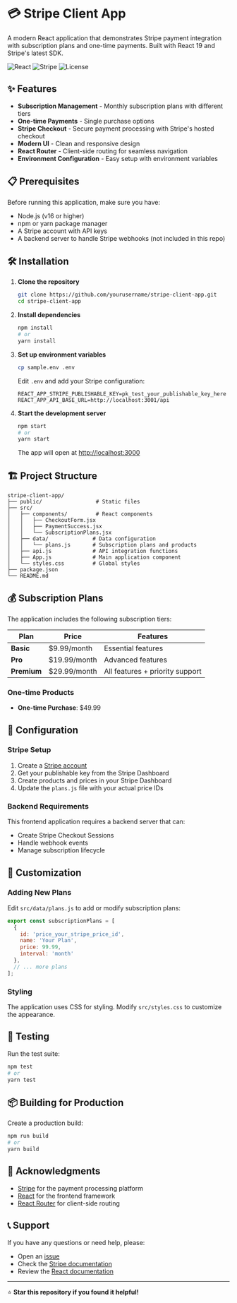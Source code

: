 # 💳 Stripe Client App

A modern React application that demonstrates Stripe payment integration with subscription plans and one-time payments. Built with React 19 and Stripe's latest SDK.

![React](https://img.shields.io/badge/React-19.1.0-blue?style=for-the-badge&logo=react)
![Stripe](https://img.shields.io/badge/Stripe-7.4.0-6772E5?style=for-the-badge&logo=stripe)
![License](https://img.shields.io/badge/License-MIT-green?style=for-the-badge)

## ✨ Features

- **Subscription Management** - Monthly subscription plans with different tiers
- **One-time Payments** - Single purchase options
- **Stripe Checkout** - Secure payment processing with Stripe's hosted checkout
- **Modern UI** - Clean and responsive design
- **React Router** - Client-side routing for seamless navigation
- **Environment Configuration** - Easy setup with environment variables


## 📋 Prerequisites

Before running this application, make sure you have:

- Node.js (v16 or higher)
- npm or yarn package manager
- A Stripe account with API keys
- A backend server to handle Stripe webhooks (not included in this repo)

## 🛠️ Installation

1. **Clone the repository**
   ```bash
   git clone https://github.com/yourusername/stripe-client-app.git
   cd stripe-client-app
   ```

2. **Install dependencies**
   ```bash
   npm install
   # or
   yarn install
   ```

3. **Set up environment variables**
   ```bash
   cp sample.env .env
   ```
   
   Edit `.env` and add your Stripe configuration:
   ```env
   REACT_APP_STRIPE_PUBLISHABLE_KEY=pk_test_your_publishable_key_here
   REACT_APP_API_BASE_URL=http://localhost:3001/api
   ```

4. **Start the development server**
   ```bash
   npm start
   # or
   yarn start
   ```

   The app will open at [http://localhost:3000](http://localhost:3000)

## 🏗️ Project Structure

```
stripe-client-app/
├── public/                 # Static files
├── src/
│   ├── components/         # React components
│   │   ├── CheckoutForm.jsx
│   │   ├── PaymentSuccess.jsx
│   │   └── SubscriptionPlans.jsx
│   ├── data/              # Data configuration
│   │   └── plans.js       # Subscription plans and products
│   ├── api.js             # API integration functions
│   ├── App.js             # Main application component
│   └── styles.css         # Global styles
├── package.json
└── README.md
```

## 💰 Subscription Plans

The application includes the following subscription tiers:

| Plan | Price | Features |
|------|-------|----------|
| **Basic** | $9.99/month | Essential features |
| **Pro** | $19.99/month | Advanced features |
| **Premium** | $29.99/month | All features + priority support |

### One-time Products
- **One-time Purchase**: $49.99

## 🔧 Configuration

### Stripe Setup

1. Create a [Stripe account](https://stripe.com)
2. Get your publishable key from the Stripe Dashboard
3. Create products and prices in your Stripe Dashboard
4. Update the `plans.js` file with your actual price IDs

### Backend Requirements

This frontend application requires a backend server that can:
- Create Stripe Checkout Sessions
- Handle webhook events
- Manage subscription lifecycle

## 🎨 Customization

### Adding New Plans

Edit `src/data/plans.js` to add or modify subscription plans:

```javascript
export const subscriptionPlans = [
  { 
    id: 'price_your_stripe_price_id', 
    name: 'Your Plan', 
    price: 99.99, 
    interval: 'month' 
  },
  // ... more plans
];
```

### Styling

The application uses CSS for styling. Modify `src/styles.css` to customize the appearance.

## 🧪 Testing

Run the test suite:

```bash
npm test
# or
yarn test
```

## 📦 Building for Production

Create a production build:

```bash
npm run build
# or
yarn build
```

## 🙏 Acknowledgments

- [Stripe](https://stripe.com) for the payment processing platform
- [React](https://reactjs.org) for the frontend framework
- [React Router](https://reactrouter.com) for client-side routing

## 📞 Support

If you have any questions or need help, please:

- Open an [issue](https://github.com/yourusername/stripe-client-app/issues)
- Check the [Stripe documentation](https://stripe.com/docs)
- Review the [React documentation](https://reactjs.org/docs)

---

⭐ **Star this repository if you found it helpful!**
